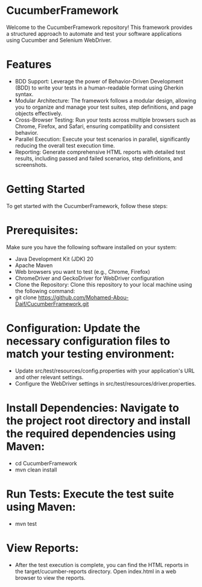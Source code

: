 # CucumberFramework

Welcome to the CucumberFramework repository! This framework provides a structured approach to automate and test your software applications using Cucumber and Selenium WebDriver.

# Features

- BDD Support: Leverage the power of Behavior-Driven Development (BDD) to write your tests in a human-readable format using Gherkin syntax.
- Modular Architecture: The framework follows a modular design, allowing you to organize and manage your test suites, step definitions, and page objects effectively.
- Cross-Browser Testing: Run your tests across multiple browsers such as Chrome, Firefox, and Safari, ensuring compatibility and consistent behavior.
- Parallel Execution: Execute your test scenarios in parallel, significantly reducing the overall test execution time.
- Reporting: Generate comprehensive HTML reports with detailed test results, including passed and failed scenarios, step definitions, and screenshots.

# Getting Started

To get started with the CucumberFramework, follow these steps:

# Prerequisites: 
Make sure you have the following software installed on your system:

- Java Development Kit (JDK) 20
- Apache Maven
- Web browsers you want to test (e.g., Chrome, Firefox)
- ChromeDriver and GeckoDriver for WebDriver configuration
- Clone the Repository: Clone this repository to your local machine using the following command:
- git clone https://github.com/Mohamed-Abou-Daif/CucumberFramework.git

# Configuration: Update the necessary configuration files to match your testing environment:

- Update src/test/resources/config.properties with your application's URL and other relevant settings.
- Configure the WebDriver settings in src/test/resources/driver.properties.

# Install Dependencies: Navigate to the project root directory and install the required dependencies using Maven:
- cd CucumberFramework
- mvn clean install

# Run Tests: Execute the test suite using Maven:
- mvn test

# View Reports: 
- After the test execution is complete, you can find the HTML reports in the target/cucumber-reports directory. Open index.html in a web browser to view the reports.

